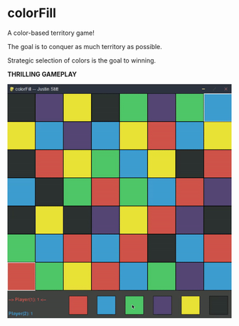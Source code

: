 # colorFill
A color-based territory game!

The goal is to conquer as much territory as possible.

Strategic selection of colors is the goal to winning.

**THRILLING GAMEPLAY**

![](colorFillGIF.gif)